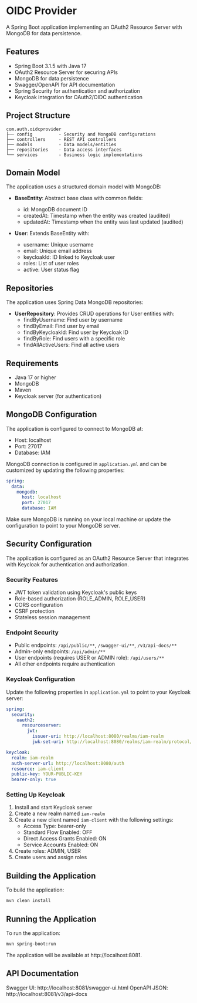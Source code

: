 # OIDC Provider

A Spring Boot application implementing an OAuth2 Resource Server with MongoDB for data persistence.

## Features

- Spring Boot 3.1.5 with Java 17
- OAuth2 Resource Server for securing APIs
- MongoDB for data persistence
- Swagger/OpenAPI for API documentation
- Spring Security for authentication and authorization
- Keycloak integration for OAuth2/OIDC authentication

## Project Structure

```
com.auth.oidcprovider
├── config          - Security and MongoDB configurations
├── controllers     - REST API controllers
├── models          - Data models/entities
├── repositories    - Data access interfaces
└── services        - Business logic implementations
```

## Domain Model

The application uses a structured domain model with MongoDB:

- **BaseEntity**: Abstract base class with common fields:
  - id: MongoDB document ID
  - createdAt: Timestamp when the entity was created (audited)
  - updatedAt: Timestamp when the entity was last updated (audited)

- **User**: Extends BaseEntity with:
  - username: Unique username
  - email: Unique email address
  - keycloakId: ID linked to Keycloak user
  - roles: List of user roles
  - active: User status flag

## Repositories

The application uses Spring Data MongoDB repositories:

- **UserRepository**: Provides CRUD operations for User entities with:
  - findByUsername: Find user by username
  - findByEmail: Find user by email
  - findByKeycloakId: Find user by Keycloak ID
  - findByRole: Find users with a specific role
  - findAllActiveUsers: Find all active users

## Requirements

- Java 17 or higher
- MongoDB
- Maven
- Keycloak server (for authentication)

## MongoDB Configuration

The application is configured to connect to MongoDB at:

- Host: localhost
- Port: 27017
- Database: IAM

MongoDB connection is configured in `application.yml` and can be customized by updating the following properties:

```yaml
spring:
  data:
    mongodb:
      host: localhost
      port: 27017
      database: IAM
```

Make sure MongoDB is running on your local machine or update the configuration to point to your MongoDB server.

## Security Configuration

The application is configured as an OAuth2 Resource Server that integrates with Keycloak for authentication and authorization.

### Security Features

- JWT token validation using Keycloak's public keys
- Role-based authorization (ROLE_ADMIN, ROLE_USER)
- CORS configuration
- CSRF protection
- Stateless session management

### Endpoint Security

- Public endpoints: `/api/public/**`, `/swagger-ui/**`, `/v3/api-docs/**`
- Admin-only endpoints: `/api/admin/**`
- User endpoints (requires USER or ADMIN role): `/api/users/**`
- All other endpoints require authentication

### Keycloak Configuration

Update the following properties in `application.yml` to point to your Keycloak server:

```yaml
spring:
  security:
    oauth2:
      resourceserver:
        jwt:
          issuer-uri: http://localhost:8080/realms/iam-realm
          jwk-set-uri: http://localhost:8080/realms/iam-realm/protocol/openid-connect/certs

keycloak:
  realm: iam-realm
  auth-server-url: http://localhost:8080/auth
  resource: iam-client
  public-key: YOUR-PUBLIC-KEY
  bearer-only: true
```

### Setting Up Keycloak

1. Install and start Keycloak server
2. Create a new realm named `iam-realm`
3. Create a new client named `iam-client` with the following settings:
   - Access Type: bearer-only
   - Standard Flow Enabled: OFF
   - Direct Access Grants Enabled: ON
   - Service Accounts Enabled: ON
4. Create roles: ADMIN, USER
5. Create users and assign roles

## Building the Application

To build the application:

```bash
mvn clean install
```

## Running the Application

To run the application:

```bash
mvn spring-boot:run
```

The application will be available at http://localhost:8081.

## API Documentation

Swagger UI: http://localhost:8081/swagger-ui.html
OpenAPI JSON: http://localhost:8081/v3/api-docs 